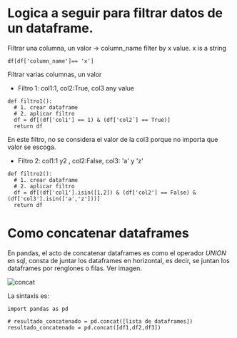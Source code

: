 # Logica a seguir para filtrar datos de un dataframe.
Filtrar una columna, un valor -> column_name filter by x value. x is a string
````
df[df['column_name']== 'x']
````

Filtrar varias columnas, un valor
* Filtro 1: col1:1, col2:True, col3 any value
````
def filtro1():
  # 1. crear dataframe
  # 2. aplicar filtro
  df = df[(df['col1'] == 1) & (df['col2´] == True)]
  return df
````
En este filtro, no se considera el valor de la col3 porque no importa que valor se escoga.

* Filtro 2: col1:1 y2 , col2:False, col3: 'a' y 'z'
````
def filtro2():
  # 1. crear dataframe
  # 2. aplicar filtro
  df = df[(df['col1'].isin([1,2]) & (df['col2'] == False) & (df['col3'].isin(['a','z']))]
  return df
````

# Como concatenar dataframes
En pandas, el acto de concatenar dataframes es como el operador *UNION* en sql, consta de juntar los dataframes en horizontal, es decir, se juntan los dataframes por renglones o filas. Ver imagen.

![concat](https://pandas.pydata.org/docs/_images/merging_concat_basic.png)

La sintaxis es:
````
import pandas as pd

# resultado_concatenado = pd.concat([lista de dataframes])
resultado_concatenado = pd.concat([df1,df2,df3])
````
